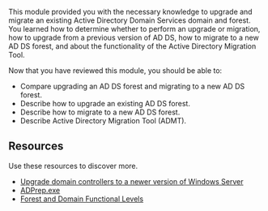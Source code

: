 This module provided you with the necessary knowledge to upgrade and migrate an existing Active Directory Domain Services domain and forest. You learned how to determine whether to perform an upgrade or migration, how to upgrade from a previous version of AD DS, how to migrate to a new AD DS forest, and about the functionality of the Active Directory Migration Tool.

Now that you have reviewed this module, you should be able to:

- Compare upgrading an AD DS forest and migrating to a new AD DS forest.
- Describe how to upgrade an existing AD DS forest.
- Describe how to migrate to a new AD DS forest.
- Describe Active Directory Migration Tool (ADMT).

## Resources

Use these resources to discover more.

- [Upgrade domain controllers to a newer version of Windows Server](/windows-server/identity/ad-ds/deploy/upgrade-domain-controllers)
- [ADPrep.exe](windows-server/administration/windows-commands/adprep)
- [Forest and Domain Functional Levels](/windows-server/identity/ad-ds/active-directory-functional-levels)
